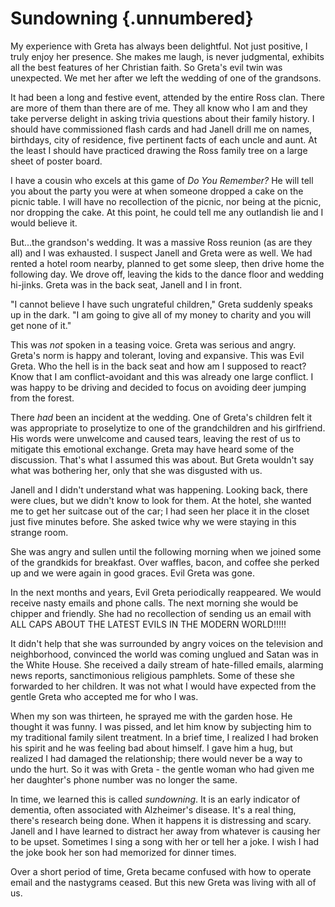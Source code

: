 # Sundowning {.unnumbered}

My experience with Greta has always been delightful. Not just positive, I truly enjoy her presence. She makes me laugh, is never judgmental, exhibits all the best features of her Christian faith. So Greta's evil twin was unexpected. We met her after we left the wedding of one of the grandsons.

It had been a long and festive event, attended by the entire Ross clan. There are more of them than there are of me. They all know who I am and they take perverse delight in asking trivia questions about their family history. I should have commissioned flash cards and had Janell drill me on names, birthdays, city of residence, five pertinent facts of each uncle and aunt. At the least I should have practiced drawing the Ross family tree on a large sheet of poster board.

I have a cousin who excels at this game of *Do You Remember?* He will tell you about the party you were at when someone dropped a cake on the picnic table. I will have no recollection of the picnic, nor being at the picnic, nor dropping the cake. At this point, he could tell me any outlandish lie and I would believe it.

But...the grandson's wedding. It was a massive Ross reunion (as are they all) and I was exhausted. I suspect Janell and Greta were as well. We had rented a hotel room nearby, planned to get some sleep, then drive home the following day. We drove off, leaving the kids to the dance floor and wedding hi-jinks. Greta was in the back seat, Janell and I in front.

"I cannot believe I have such ungrateful children," Greta suddenly speaks up in the dark. "I am going to give all of my money to charity and you will get none of it."

This was *not* spoken in a teasing voice. Greta was serious and angry. Greta's norm is happy and tolerant, loving and expansive. This was Evil Greta. Who the hell is in the back seat and how am I supposed to react? Know that I am conflict-avoidant and this was already one large conflict. I was happy to be driving and decided to focus on avoiding deer jumping from the forest.

There *had* been an incident at the wedding. One of Greta's children felt it was appropriate to proselytize to one of the grandchildren and his girlfriend. His words were unwelcome and caused tears, leaving the rest of us to mitigate this emotional exchange. Greta may have heard some of the discussion. That's what I assumed this was about. But Greta wouldn't say what was bothering her, only that she was disgusted with us.

Janell and I didn't understand what was happening. Looking back, there were clues, but we didn't know to look for them. At the hotel, she wanted me to get her suitcase out of the car; I had seen her place it in the closet just five minutes before. She asked twice why we were staying in this strange room.

She was angry and sullen until the following morning when we joined some of the grandkids for breakfast. Over waffles, bacon, and coffee she perked up and we were again in good graces. Evil Greta was gone.

In the next months and years, Evil Greta periodically reappeared. We would receive nasty emails and phone calls. The next morning she would be chipper and friendly. She had no recollection of sending us an email with ALL CAPS ABOUT THE LATEST EVILS IN THE MODERN WORLD!!!!!

It didn't help that she was surrounded by angry voices on the television and neighborhood, convinced the world was coming unglued and Satan was in the White House. She received a daily stream of hate-filled emails, alarming news reports, sanctimonious religious pamphlets. Some of these she forwarded to her children. It was not what I would have expected from the gentle Greta who accepted me for who I was.

When my son was thirteen, he sprayed me with the garden hose. He thought it was funny. I was pissed, and let him know by subjecting him to my traditional family silent treatment. In a brief time, I realized I had broken his spirit and he was feeling bad about himself. I gave him a hug, but realized I had damaged the relationship; there would never be a way to undo the hurt. So it was with Greta - the gentle woman who had given me her daughter's phone number was no longer the same.

In time, we learned this is called *sundowning*. It is an early indicator of dementia, often associated with Alzheimer's disease. It's a real thing, there's research being done. When it happens it is distressing and scary. Janell and I have learned to distract her away from whatever is causing her to be upset. Sometimes I sing a song with her or tell her a joke. I wish I had the joke book her son had memorized for dinner times.

Over a short period of time, Greta became confused with how to operate email and the nastygrams ceased. But this new Greta was living with all of us.
